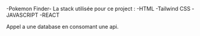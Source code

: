 -Pokemon Finder-
La stack utilisée pour ce project :
 -HTML
 -Tailwind CSS
 -JAVASCRIPT
 -REACT

Appel a une database en consomant une api.

